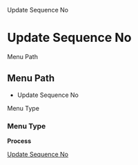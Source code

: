 
Update Sequence No
# Update Sequence No



Menu Path
## Menu Path



- Update Sequence No

Menu Type
### Menu Type

**Process**


[Update Sequence No](functional-guide/process/process-sequence_no_update.md)